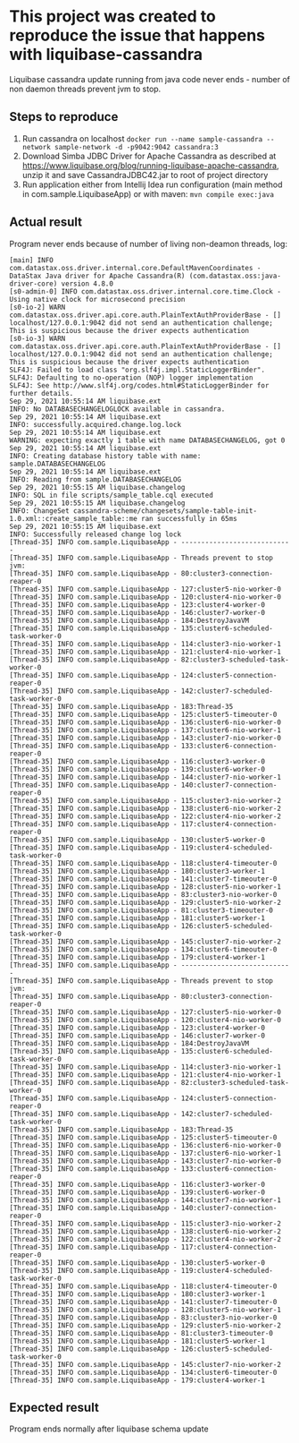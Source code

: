 # This project was created to reproduce the issue that happens with liquibase-cassandra
Liquibase cassandra update running from java code never ends - number of non daemon threads prevent jvm to stop. 

## Steps to reproduce

1. Run cassandra on localhost
   ```docker run --name sample-cassandra --network sample-network -d -p9042:9042 cassandra:3```
2. Download Simba JDBC Driver for Apache Cassandra as described
   at https://www.liquibase.org/blog/running-liquibase-apache-cassandra, unzip it and save CassandraJDBC42.jar to root
   of project directory
3. Run application either from Intellij Idea run configuration (main method in com.sample.LiquibaseApp) or with maven: ```mvn compile exec:java```

## Actual result
Program never ends because of number of living non-deamon threads, log:
```text
[main] INFO com.datastax.oss.driver.internal.core.DefaultMavenCoordinates - DataStax Java driver for Apache Cassandra(R) (com.datastax.oss:java-driver-core) version 4.8.0
[s0-admin-0] INFO com.datastax.oss.driver.internal.core.time.Clock - Using native clock for microsecond precision
[s0-io-2] WARN com.datastax.oss.driver.api.core.auth.PlainTextAuthProviderBase - [] localhost/127.0.0.1:9042 did not send an authentication challenge; This is suspicious because the driver expects authentication
[s0-io-3] WARN com.datastax.oss.driver.api.core.auth.PlainTextAuthProviderBase - [] localhost/127.0.0.1:9042 did not send an authentication challenge; This is suspicious because the driver expects authentication
SLF4J: Failed to load class "org.slf4j.impl.StaticLoggerBinder".
SLF4J: Defaulting to no-operation (NOP) logger implementation
SLF4J: See http://www.slf4j.org/codes.html#StaticLoggerBinder for further details.
Sep 29, 2021 10:55:14 AM liquibase.ext
INFO: No DATABASECHANGELOGLOCK available in cassandra.
Sep 29, 2021 10:55:14 AM liquibase.ext
INFO: successfully.acquired.change.log.lock
Sep 29, 2021 10:55:14 AM liquibase.ext
WARNING: expecting exactly 1 table with name DATABASECHANGELOG, got 0
Sep 29, 2021 10:55:14 AM liquibase.ext
INFO: Creating database history table with name: sample.DATABASECHANGELOG
Sep 29, 2021 10:55:14 AM liquibase.ext
INFO: Reading from sample.DATABASECHANGELOG
Sep 29, 2021 10:55:15 AM liquibase.changelog
INFO: SQL in file scripts/sample_table.cql executed
Sep 29, 2021 10:55:15 AM liquibase.changelog
INFO: ChangeSet cassandra-scheme/changesets/sample-table-init-1.0.xml::create_sample_table::me ran successfully in 65ms
Sep 29, 2021 10:55:15 AM liquibase.ext
INFO: Successfully released change log lock
[Thread-35] INFO com.sample.LiquibaseApp - ----------------------------
[Thread-35] INFO com.sample.LiquibaseApp - Threads prevent to stop jvm:
[Thread-35] INFO com.sample.LiquibaseApp - 80:cluster3-connection-reaper-0
[Thread-35] INFO com.sample.LiquibaseApp - 127:cluster5-nio-worker-0
[Thread-35] INFO com.sample.LiquibaseApp - 120:cluster4-nio-worker-0
[Thread-35] INFO com.sample.LiquibaseApp - 123:cluster4-worker-0
[Thread-35] INFO com.sample.LiquibaseApp - 146:cluster7-worker-0
[Thread-35] INFO com.sample.LiquibaseApp - 184:DestroyJavaVM
[Thread-35] INFO com.sample.LiquibaseApp - 135:cluster6-scheduled-task-worker-0
[Thread-35] INFO com.sample.LiquibaseApp - 114:cluster3-nio-worker-1
[Thread-35] INFO com.sample.LiquibaseApp - 121:cluster4-nio-worker-1
[Thread-35] INFO com.sample.LiquibaseApp - 82:cluster3-scheduled-task-worker-0
[Thread-35] INFO com.sample.LiquibaseApp - 124:cluster5-connection-reaper-0
[Thread-35] INFO com.sample.LiquibaseApp - 142:cluster7-scheduled-task-worker-0
[Thread-35] INFO com.sample.LiquibaseApp - 183:Thread-35
[Thread-35] INFO com.sample.LiquibaseApp - 125:cluster5-timeouter-0
[Thread-35] INFO com.sample.LiquibaseApp - 136:cluster6-nio-worker-0
[Thread-35] INFO com.sample.LiquibaseApp - 137:cluster6-nio-worker-1
[Thread-35] INFO com.sample.LiquibaseApp - 143:cluster7-nio-worker-0
[Thread-35] INFO com.sample.LiquibaseApp - 133:cluster6-connection-reaper-0
[Thread-35] INFO com.sample.LiquibaseApp - 116:cluster3-worker-0
[Thread-35] INFO com.sample.LiquibaseApp - 139:cluster6-worker-0
[Thread-35] INFO com.sample.LiquibaseApp - 144:cluster7-nio-worker-1
[Thread-35] INFO com.sample.LiquibaseApp - 140:cluster7-connection-reaper-0
[Thread-35] INFO com.sample.LiquibaseApp - 115:cluster3-nio-worker-2
[Thread-35] INFO com.sample.LiquibaseApp - 138:cluster6-nio-worker-2
[Thread-35] INFO com.sample.LiquibaseApp - 122:cluster4-nio-worker-2
[Thread-35] INFO com.sample.LiquibaseApp - 117:cluster4-connection-reaper-0
[Thread-35] INFO com.sample.LiquibaseApp - 130:cluster5-worker-0
[Thread-35] INFO com.sample.LiquibaseApp - 119:cluster4-scheduled-task-worker-0
[Thread-35] INFO com.sample.LiquibaseApp - 118:cluster4-timeouter-0
[Thread-35] INFO com.sample.LiquibaseApp - 180:cluster3-worker-1
[Thread-35] INFO com.sample.LiquibaseApp - 141:cluster7-timeouter-0
[Thread-35] INFO com.sample.LiquibaseApp - 128:cluster5-nio-worker-1
[Thread-35] INFO com.sample.LiquibaseApp - 83:cluster3-nio-worker-0
[Thread-35] INFO com.sample.LiquibaseApp - 129:cluster5-nio-worker-2
[Thread-35] INFO com.sample.LiquibaseApp - 81:cluster3-timeouter-0
[Thread-35] INFO com.sample.LiquibaseApp - 181:cluster5-worker-1
[Thread-35] INFO com.sample.LiquibaseApp - 126:cluster5-scheduled-task-worker-0
[Thread-35] INFO com.sample.LiquibaseApp - 145:cluster7-nio-worker-2
[Thread-35] INFO com.sample.LiquibaseApp - 134:cluster6-timeouter-0
[Thread-35] INFO com.sample.LiquibaseApp - 179:cluster4-worker-1
[Thread-35] INFO com.sample.LiquibaseApp - ----------------------------
[Thread-35] INFO com.sample.LiquibaseApp - Threads prevent to stop jvm:
[Thread-35] INFO com.sample.LiquibaseApp - 80:cluster3-connection-reaper-0
[Thread-35] INFO com.sample.LiquibaseApp - 127:cluster5-nio-worker-0
[Thread-35] INFO com.sample.LiquibaseApp - 120:cluster4-nio-worker-0
[Thread-35] INFO com.sample.LiquibaseApp - 123:cluster4-worker-0
[Thread-35] INFO com.sample.LiquibaseApp - 146:cluster7-worker-0
[Thread-35] INFO com.sample.LiquibaseApp - 184:DestroyJavaVM
[Thread-35] INFO com.sample.LiquibaseApp - 135:cluster6-scheduled-task-worker-0
[Thread-35] INFO com.sample.LiquibaseApp - 114:cluster3-nio-worker-1
[Thread-35] INFO com.sample.LiquibaseApp - 121:cluster4-nio-worker-1
[Thread-35] INFO com.sample.LiquibaseApp - 82:cluster3-scheduled-task-worker-0
[Thread-35] INFO com.sample.LiquibaseApp - 124:cluster5-connection-reaper-0
[Thread-35] INFO com.sample.LiquibaseApp - 142:cluster7-scheduled-task-worker-0
[Thread-35] INFO com.sample.LiquibaseApp - 183:Thread-35
[Thread-35] INFO com.sample.LiquibaseApp - 125:cluster5-timeouter-0
[Thread-35] INFO com.sample.LiquibaseApp - 136:cluster6-nio-worker-0
[Thread-35] INFO com.sample.LiquibaseApp - 137:cluster6-nio-worker-1
[Thread-35] INFO com.sample.LiquibaseApp - 143:cluster7-nio-worker-0
[Thread-35] INFO com.sample.LiquibaseApp - 133:cluster6-connection-reaper-0
[Thread-35] INFO com.sample.LiquibaseApp - 116:cluster3-worker-0
[Thread-35] INFO com.sample.LiquibaseApp - 139:cluster6-worker-0
[Thread-35] INFO com.sample.LiquibaseApp - 144:cluster7-nio-worker-1
[Thread-35] INFO com.sample.LiquibaseApp - 140:cluster7-connection-reaper-0
[Thread-35] INFO com.sample.LiquibaseApp - 115:cluster3-nio-worker-2
[Thread-35] INFO com.sample.LiquibaseApp - 138:cluster6-nio-worker-2
[Thread-35] INFO com.sample.LiquibaseApp - 122:cluster4-nio-worker-2
[Thread-35] INFO com.sample.LiquibaseApp - 117:cluster4-connection-reaper-0
[Thread-35] INFO com.sample.LiquibaseApp - 130:cluster5-worker-0
[Thread-35] INFO com.sample.LiquibaseApp - 119:cluster4-scheduled-task-worker-0
[Thread-35] INFO com.sample.LiquibaseApp - 118:cluster4-timeouter-0
[Thread-35] INFO com.sample.LiquibaseApp - 180:cluster3-worker-1
[Thread-35] INFO com.sample.LiquibaseApp - 141:cluster7-timeouter-0
[Thread-35] INFO com.sample.LiquibaseApp - 128:cluster5-nio-worker-1
[Thread-35] INFO com.sample.LiquibaseApp - 83:cluster3-nio-worker-0
[Thread-35] INFO com.sample.LiquibaseApp - 129:cluster5-nio-worker-2
[Thread-35] INFO com.sample.LiquibaseApp - 81:cluster3-timeouter-0
[Thread-35] INFO com.sample.LiquibaseApp - 181:cluster5-worker-1
[Thread-35] INFO com.sample.LiquibaseApp - 126:cluster5-scheduled-task-worker-0
[Thread-35] INFO com.sample.LiquibaseApp - 145:cluster7-nio-worker-2
[Thread-35] INFO com.sample.LiquibaseApp - 134:cluster6-timeouter-0
[Thread-35] INFO com.sample.LiquibaseApp - 179:cluster4-worker-1
```

## Expected result
Program ends normally after liquibase schema update